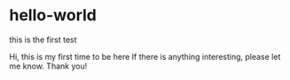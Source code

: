 # hello-world
this is the first test

Hi, this is my first time to be here
If there is anything interesting, please let me know. Thank you!
